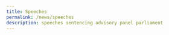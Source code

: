 ```yaml
---
title: Speeches
permalink: /news/speeches
description: speeches sentencing advisory panel parliament
---
```

